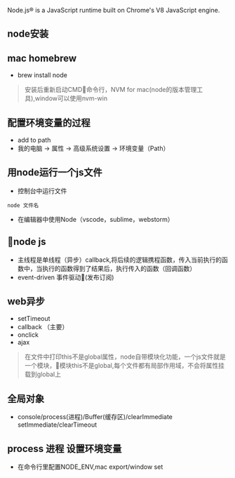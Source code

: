 Node.js® is a JavaScript runtime built on Chrome's V8 JavaScript engine.

## node安装

## mac homebrew
- brew install node

> 安装后重新启动CMD命令行，NVM for mac(node的版本管理工具),window可以使用nvm-win


## 配置环境变量的过程
- add to path
- 我的电脑 -> 属性 -> 高级系统设置 -> 环境变量（Path）

## 用node运行一个js文件
- 控制台中运行文件
```
node 文件名
```
- 在编辑器中使用Node（vscode，sublime，webstorm）

## node js
- 主线程是单线程（异步）callback,将后续的逻辑携程函数，传入当前执行的函数中，当执行的函数得到了结果后，执行传入的函数（回调函数）
- event-driven 事件驱动(发布订阅)

## web异步
- setTimeout
- callback  （主要）
- onclick
- ajax

> 在文件中打印this不是global属性，node自带模块化功能，一个js文件就是一个模块，模块this不是global,每个文件都有局部作用域，不会将属性挂载到global上

## 全局对象
- console/process(进程)/Buffer(缓存区)/clearImmediate setImmediate/clearTimeout

## process 进程 设置环境变量
- 在命令行里配置NODE_ENV,mac export/window set
